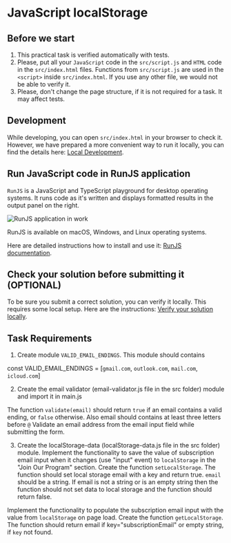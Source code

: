# JavaScript localStorage

## Before we start

1. This practical task is verified automatically with tests.
2. Please, put all your `JavaScript` code in the `src/script.js` and `HTML` code in the `src/index.html` files. Functions from `src/script.js` are used in the `<script>` inside `src/index.html`. If you use any other file, we would not be able to verify it.
3. Please, don't change the page structure, if it is not required for a task. It may affect tests.

## Development

While developing, you can open `src/index.html` in your browser to check it. However, we have prepared a more convenient way to run it locally, you can find the details here: [Local Development](https://gitlab.com/gap-bs-front-end-autocode-documents/autocode-documents/-/blob/main/docs/LocalDevelopment.md).

## Run JavaScript code in RunJS application

`RunJS` is a JavaScript and TypeScript playground for desktop operating systems. It runs code as it's written and displays formatted results in the output panel on the right.

![RunJS application in work](https://gitlab.com/gap-bs-front-end-autocode-documents/autocode-documents/-/raw/main/images/runjs-intro.png)

RunJS is available on macOS, Windows, and Linux operating systems.

Here are detailed instructions how to install and use it: [RunJS documentation](https://runjs.app/docs).

## Check your solution before submitting it (OPTIONAL)

To be sure you submit a correct solution, you can verify it locally. This requires some local setup. Here are the instructions: [Verify your solution locally](https://gitlab.com/gap-bs-front-end-autocode-documents/autocode-documents/-/blob/main/docs/VerifySolutionLocally.md).

## Task Requirements

1. Create module `VALID_EMAIL_ENDINGS`. This module should contains

const VALID_EMAIL_ENDINGS = [`gmail.com`, `outlook.com`, `mail.com`, `icloud.com`]

2. Create the email validator (email-validator.js file in the src folder) module and import it in main.js

The function `validate(email)` should return `true` if an email contains a valid ending, or `false` otherwise. Also email should contains at least three letters before `@` Validate an email address from the email input field while submitting the form.

3. Create the localStorage-data (localStorage-data.js file in the src folder) module. Implement the functionality to save the value of subscription email input when it changes (use "input" event) to `localStorage` in the "Join Our Program" section. Create the function `setLocalStorage`. The function should set local storage email with a key and return true. `email` should be a string.
If email is not a string or is an empty string then the function should not set data to local storage and the function should return false.

Implement the functionality to populate the subscription email input with the value from `localStorage` on page load. Create the function `getLocalStorage`. The function should return email if key="subscriptionEmail" or empty string, if `key` not found.
